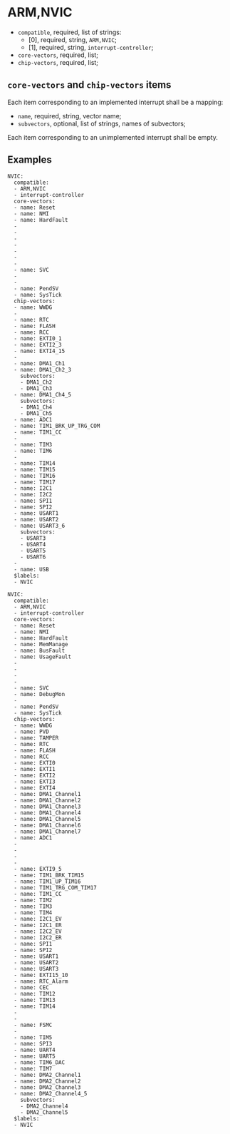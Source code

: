 ARM,NVIC
========

- `compatible`, required, list of strings:
  - [0], required, string, `ARM,NVIC`;
  - [1], required, string, `interrupt-controller`;
- `core-vectors`, required, list;
- `chip-vectors`, required, list;

`core-vectors` and `chip-vectors` items
---------------------------------------

Each item corresponding to an implemented interrupt shall be a mapping:
- `name`, required, string, vector name;
- `subvectors`, optional, list of strings, names of subvectors;

Each item corresponding to an unimplemented interrupt shall be empty.

Examples
--------

```
NVIC:
  compatible:
  - ARM,NVIC
  - interrupt-controller
  core-vectors:
  - name: Reset
  - name: NMI
  - name: HardFault
  -
  -
  -
  -
  -
  -
  -
  - name: SVC
  -
  -
  - name: PendSV
  - name: SysTick
  chip-vectors:
  - name: WWDG
  -
  - name: RTC
  - name: FLASH
  - name: RCC
  - name: EXTI0_1
  - name: EXTI2_3
  - name: EXTI4_15
  -
  - name: DMA1_Ch1
  - name: DMA1_Ch2_3
    subvectors:
    - DMA1_Ch2
    - DMA1_Ch3
  - name: DMA1_Ch4_5
    subvectors:
    - DMA1_Ch4
    - DMA1_Ch5
  - name: ADC1
  - name: TIM1_BRK_UP_TRG_COM
  - name: TIM1_CC
  -
  - name: TIM3
  - name: TIM6
  -
  - name: TIM14
  - name: TIM15
  - name: TIM16
  - name: TIM17
  - name: I2C1
  - name: I2C2
  - name: SPI1
  - name: SPI2
  - name: USART1
  - name: USART2
  - name: USART3_6
    subvectors:
    - USART3
    - USART4
    - USART5
    - USART6
  -
  - name: USB
  $labels:
  - NVIC
```

```
NVIC:
  compatible:
  - ARM,NVIC
  - interrupt-controller
  core-vectors:
  - name: Reset
  - name: NMI
  - name: HardFault
  - name: MemManage
  - name: BusFault
  - name: UsageFault
  -
  -
  -
  -
  - name: SVC
  - name: DebugMon
  -
  - name: PendSV
  - name: SysTick
  chip-vectors:
  - name: WWDG
  - name: PVD
  - name: TAMPER
  - name: RTC
  - name: FLASH
  - name: RCC
  - name: EXTI0
  - name: EXTI1
  - name: EXTI2
  - name: EXTI3
  - name: EXTI4
  - name: DMA1_Channel1
  - name: DMA1_Channel2
  - name: DMA1_Channel3
  - name: DMA1_Channel4
  - name: DMA1_Channel5
  - name: DMA1_Channel6
  - name: DMA1_Channel7
  - name: ADC1
  -
  -
  -
  -
  - name: EXTI9_5
  - name: TIM1_BRK_TIM15
  - name: TIM1_UP_TIM16
  - name: TIM1_TRG_COM_TIM17
  - name: TIM1_CC
  - name: TIM2
  - name: TIM3
  - name: TIM4
  - name: I2C1_EV
  - name: I2C1_ER
  - name: I2C2_EV
  - name: I2C2_ER
  - name: SPI1
  - name: SPI2
  - name: USART1
  - name: USART2
  - name: USART3
  - name: EXTI15_10
  - name: RTC_Alarm
  - name: CEC
  - name: TIM12
  - name: TIM13
  - name: TIM14
  -
  -
  - name: FSMC
  -
  - name: TIM5
  - name: SPI3
  - name: UART4
  - name: UART5
  - name: TIM6_DAC
  - name: TIM7
  - name: DMA2_Channel1
  - name: DMA2_Channel2
  - name: DMA2_Channel3
  - name: DMA2_Channel4_5
    subvectors:
    - DMA2_Channel4
    - DMA2_Channel5
  $labels:
  - NVIC
```

